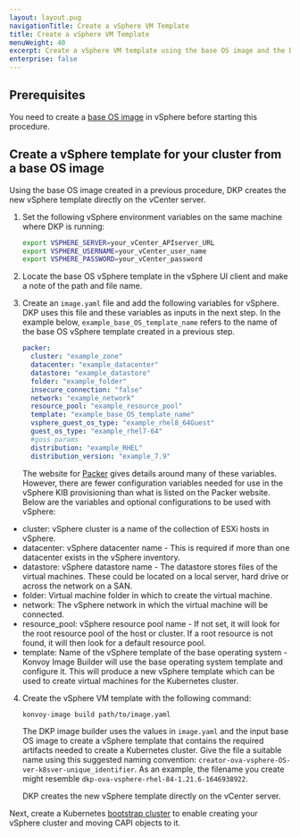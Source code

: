 ```yaml
---
layout: layout.pug
navigationTitle: Create a vSphere VM Template
title: Create a vSphere VM Template
menuWeight: 40
excerpt: Create a vSphere VM template using the base OS image and the DKP image builder
enterprise: false
---
```


## Prerequisites

You need to create a [base OS image][vsphere-base-os-image] in vSphere before starting this procedure.

## Create a vSphere template for your cluster from a base OS image

Using the base OS image created in a previous procedure, DKP creates the new vSphere template directly on the vCenter server.

1. Set the following vSphere environment variables on the same machine where DKP is running:

    ```bash
    export VSPHERE_SERVER=your_vCenter_APIserver_URL
    export VSPHERE_USERNAME=your_vCenter_user_name
    export VSPHERE_PASSWORD=your_vCenter_password
    ```

1. Locate the base OS vSphere template in the vSphere UI client and make a note of the path and file name.

1. Create an `image.yaml` file and add the following variables for vSphere. DKP uses this file and these variables as inputs in the next step. In the example below, `example_base_OS_template_name` refers to the name of the base OS vSphere template created in a previous step.

    ```yaml
    packer:
      cluster: "example_zone"
      datacenter: "example_datacenter"
      datastore: "example_datastore"
      folder: "example_folder"
      insecure_connection: "false"
      network: "example_network"
      resource_pool: "example_resource_pool"
      template: "example_base_OS_template_name"
      vsphere_guest_os_type: "example_rhel8_64Guest"
      guest_os_type: "example_rhel7-64"
      #goss params
      distribution: "example_RHEL"
      distribution_version: "example_7.9"
    ```

    The website for [Packer](https://www.packer.io/plugins/builders/vsphere/vsphere-clone) gives details around many of these variables. However, there are fewer configuration variables needed for use in the vSphere KIB provisioning than what is listed on the Packer website. Below are the variables and optional configurations to be used with vSphere:

-    cluster: vSphere cluster is a name of the collection of ESXi hosts in vSphere.
-    datacenter: vSphere datacenter name - This is required if more than one datacenter exists in the vSphere inventory.
-    datastore: vSphere datastore name - The datastore stores files of the virtual machines. These could be located on a local server, hard drive or across the network on a SAN.
-    folder: Virtual machine folder in which to create the virtual machine.
-    network: The vSphere network in which the virtual machine will be connected.
-    resource_pool: vSphere resource pool name - If not set, it will look for the root resource pool of the host or cluster. If a root resource is not found, it will then look for a default resource pool.
-    template: Name of the vSphere template of the base operating system - Konvoy Image Builder will use the base operating system template and configure it. This will produce a new vSphere template which can be used to create virtual machines for the Kubernetes cluster.

4. Create the vSphere VM template with the following command:

   ```bash
   konvoy-image build path/to/image.yaml
   ```

    The DKP image builder uses the values in `image.yaml` and the input base OS image to create a vSphere template that contains the required artifacts needed to create a Kubernetes cluster. Give the file a suitable name using this suggested naming convention: `creator-ova-vsphere-OS-ver-k8sver-unique_identifier`. As an example, the filename you create might resemble `dkp-ova-vsphere-rhel-84-1.21.6-1646938922`.

   DKP creates the new vSphere template directly on the vCenter server.

Next, create a Kubernetes [bootstrap cluster][bootstrap] to enable creating your vSphere cluster and moving CAPI objects to it.

[vsphere-base-os-image]: ../create-base-os-image/
[bootstrap]: ../bootstrap

